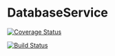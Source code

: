 # DatabaseService

[![Coverage Status](https://coveralls.io/repos/github/GottMusIg/DatabaseService/badge.svg?branch=master)](https://coveralls.io/github/GottMusIg/DatabaseService?branch=master)

[![Build Status](http://51.15.45.99:8080/buildStatus/icon?job=database-service)](http://51.15.45.99:8080/job/database-service)